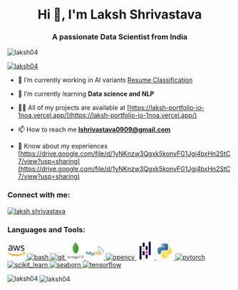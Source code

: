 <h1 align="center">Hi 👋, I'm Laksh Shrivastava</h1>
<h3 align="center">A passionate Data Scientist from India</h3>

<p align="left"> <img src="https://komarev.com/ghpvc/?username=laksh04&label=Profile%20views&color=0e75b6&style=flat" alt="laksh04" /> </p>

<p align="left"> <a href="https://github.com/ryo-ma/github-profile-trophy"><img src="https://github-profile-trophy.vercel.app/?username=laksh04" alt="laksh04" /></a> </p>

- 🔭 I’m currently working in AI variants [Resume Classification](https://github.com/Laksh04/RESUME_CLASSIFICATION.git)

- 🌱 I’m currently learning **Data science and NLP**

- 👨‍💻 All of my projects are available at [https://laksh-portfolio-io-1noa.vercel.app/](https://laksh-portfolio-io-1noa.vercel.app/)

- 📫 How to reach me **lshrivastava0909@gmail.com**

- 📄 Know about my experiences [https://drive.google.com/file/d/1yNKnzw3Qgxk5konvFG1Jgi4bxHn2StC7/view?usp=sharing](https://drive.google.com/file/d/1yNKnzw3Qgxk5konvFG1Jgi4bxHn2StC7/view?usp=sharing)

<h3 align="left">Connect with me:</h3>
<p align="left">
<a href="https://linkedin.com/in/laksh shrivastava" target="blank"><img align="center" src="https://raw.githubusercontent.com/rahuldkjain/github-profile-readme-generator/master/src/images/icons/Social/linked-in-alt.svg" alt="laksh shrivastava" height="30" width="40" /></a>
</p>

<h3 align="left">Languages and Tools:</h3>
<p align="left"> <a href="https://aws.amazon.com" target="_blank" rel="noreferrer"> <img src="https://raw.githubusercontent.com/devicons/devicon/master/icons/amazonwebservices/amazonwebservices-original-wordmark.svg" alt="aws" width="40" height="40"/> </a> <a href="https://www.gnu.org/software/bash/" target="_blank" rel="noreferrer"> <img src="https://www.vectorlogo.zone/logos/gnu_bash/gnu_bash-icon.svg" alt="bash" width="40" height="40"/> </a> <a href="https://git-scm.com/" target="_blank" rel="noreferrer"> <img src="https://www.vectorlogo.zone/logos/git-scm/git-scm-icon.svg" alt="git" width="40" height="40"/> </a> <a href="https://www.mongodb.com/" target="_blank" rel="noreferrer"> <img src="https://raw.githubusercontent.com/devicons/devicon/master/icons/mongodb/mongodb-original-wordmark.svg" alt="mongodb" width="40" height="40"/> </a> <a href="https://www.mysql.com/" target="_blank" rel="noreferrer"> <img src="https://raw.githubusercontent.com/devicons/devicon/master/icons/mysql/mysql-original-wordmark.svg" alt="mysql" width="40" height="40"/> </a> <a href="https://opencv.org/" target="_blank" rel="noreferrer"> <img src="https://www.vectorlogo.zone/logos/opencv/opencv-icon.svg" alt="opencv" width="40" height="40"/> </a> <a href="https://pandas.pydata.org/" target="_blank" rel="noreferrer"> <img src="https://raw.githubusercontent.com/devicons/devicon/2ae2a900d2f041da66e950e4d48052658d850630/icons/pandas/pandas-original.svg" alt="pandas" width="40" height="40"/> </a> <a href="https://www.python.org" target="_blank" rel="noreferrer"> <img src="https://raw.githubusercontent.com/devicons/devicon/master/icons/python/python-original.svg" alt="python" width="40" height="40"/> </a> <a href="https://pytorch.org/" target="_blank" rel="noreferrer"> <img src="https://www.vectorlogo.zone/logos/pytorch/pytorch-icon.svg" alt="pytorch" width="40" height="40"/> </a> <a href="https://scikit-learn.org/" target="_blank" rel="noreferrer"> <img src="https://upload.wikimedia.org/wikipedia/commons/0/05/Scikit_learn_logo_small.svg" alt="scikit_learn" width="40" height="40"/> </a> <a href="https://seaborn.pydata.org/" target="_blank" rel="noreferrer"> <img src="https://seaborn.pydata.org/_images/logo-mark-lightbg.svg" alt="seaborn" width="40" height="40"/> </a> <a href="https://www.tensorflow.org" target="_blank" rel="noreferrer"> <img src="https://www.vectorlogo.zone/logos/tensorflow/tensorflow-icon.svg" alt="tensorflow" width="40" height="40"/> </a> </p>

<p><img align="left" src="https://github-readme-stats.vercel.app/api/top-langs?username=laksh04&show_icons=true&locale=en&layout=compact" alt="laksh04" /></p>

<p>&nbsp;<img align="center" src="https://github-readme-stats.vercel.app/api?username=laksh04&show_icons=true&locale=en" alt="laksh04" /></p>
